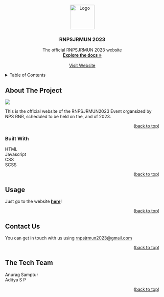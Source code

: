 <div id="top"></div>
<br />
<div align="center">
  <a href="https://github.com/rnpsmun2023/rnpsmun2022.github.io">
    <img src="./images/logo 2023.png" alt="Logo" width="80" height="80">
  </a>
  <h3 align="center">RNPSJRMUN 2023</h3>
  <p align="center">
    The official RNPSJRMUN 2023 website
    <br />
    <a href="https://github.com/rnpsmun2022/rnpsmun2022.github.io"><strong>Explore the docs »</strong></a>
    <br />
    <br />
    <a href="https://rnpsmun2022.github.io/">Visit Website</a>
  </p>
</div>

<details>
  <summary>Table of Contents</summary>
  <ol>
    <li>
      <a href="#about-the-project">About The Project</a>
      <ul>
        <li><a href="#built-with">Built With</a></li>
      </ul>
    </li>
    <li><a href="#usage">Usage</a></li>
    <li><a href="#contact">Contact Us</a></li>
    <li><a href="#acknowledgments">The Tech Team</a></li>
  </ol>
</details>



## About The Project

<img src="./images/sc.jpg" />

This is the official website of the RNPSJRMUN2023 Event organsized by NPS RNR, scheduled to be held on the,  and  of  2023.

<p align="right">(<a href="#top">back to top</a>)</p>



### Built With

HTML<br>Javascript<br>CSS<br>SCSS

<p align="right">(<a href="#top">back to top</a>)</p>


## Usage

Just go to the website <a href="https://github.com/rnpsmun2022/rnpsmun2022.github.io"><strong>here</strong></a>!

<p align="right">(<a href="#top">back to top</a>)</p>


## Contact Us

You can get in touch with us using rnpsjrmun2023@gmail.com

<p align="right">(<a href="#top">back to top</a>)</p>


<!-- ACKNOWLEDGMENTS -->
## The Tech Team
Anurag Samptur<br>
Aditya S P
 


<p align="right">(<a href="#top">back to top</a>)</p>
